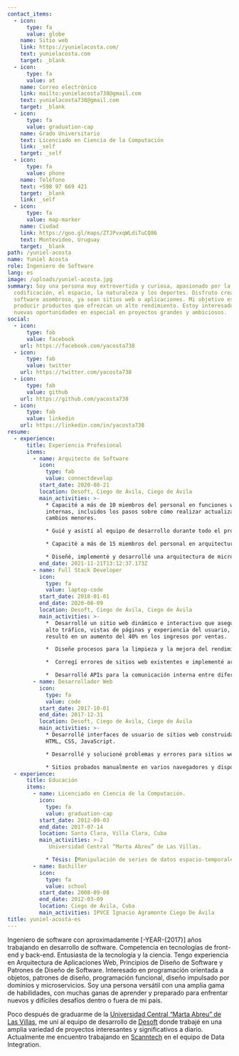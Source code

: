 ```yaml
---
contact_items:
  - icon:
      type: fa
      value: globe
    name: Sitio web
    link: https://yunielacosta.com/
    text: yunielacosta.com
    target: _blank
  - icon:
      type: fa
      value: at
    name: Correo electrónico
    link: mailto:yunielacosta738@gmail.com
    text: yunielacosta738@gmail.com
    target: _blank
  - icon:
      type: fa
      value: graduation-cap
    name: Grado Universitario
    text: Licenciado en Ciencia de la Computación
    link: _self
    target: _self
  - icon:
      type: fa
      value: phone
    name: Teléfono
    text: +598 97 669 421
    target: _blank
    link: _self
  - icon:
      type: fa
      value: map-marker
    name: Ciudad
    link: https://goo.gl/maps/ZTJPvxqWLdiTuCQ86
    text: Montevideo, Uruguay
    target: _blank
path: /yuniel-acosta
name: Yuniel Acosta
role: Ingeniero de Software
lang: es
image: /uploads/yuniel-acosta.jpg
summary: Soy una persona muy extrovertida y curiosa, apasionado por la
  codificación, el espacio, la naturaleza y los deportes. Disfruto creando
  software asombroso, ya sean sitios web o aplicaciones. Mi objetivo es siempre
  producir productos que ofrezcan un alto rendimiento. Estoy interesado en
  nuevas oportunidades en especial en proyectos grandes y ambiciosos.
social:
  - icon:
      type: fab
      value: facebook
    url: https://facebook.com/yacosta738
  - icon:
      type: fab
      value: twitter
    url: https://twitter.com/yacosta738
  - icon:
      type: fab
      value: github
    url: https://github.com/yacosta738
  - icon:
      type: fab
      value: linkedin
    url: https://linkedin.com/in/yacosta738
resume:
  - experience:
      title: Experiencia Profesional
      items:
        - name: Arquitecto de Software
          icon:
            type: fab
            value: connectdevelop
          start_date: 2020-08-21
          location: Desoft, Ciego de Ávila, Ciego de Ávila
          main_activities: >-
            * Capacité a más de 10 miembros del personal en funciones web
            internas, incluidos los pasos sobre cómo realizar actualizaciones y
            cambios menores.

            * Guié y asistí al equipo de desarrollo durante todo el proceso de implementación de los requisitos de software con las nuevas tecnologías.

            * Capacité a más de 15 miembros del personal en arquitectura de microservicios con Kubernetes e Istio.

            * Diseñé, implementé y desarrollé una arquitectura de microservicios para el sistema de gestión de reputación online.
          end_date: 2021-11-21T13:12:37.173Z
        - name: Full Stack Developer
          icon:
            type: fa
            value: laptop-code
          start_date: 2018-01-01
          end_date: 2020-08-09
          location: Desoft, Ciego de Ávila, Ciego de Ávila
          main_activities: >-
            *  Desarrollé un sitio web dinámico e interactivo que aseguró un
            alto tráfico, vistas de páginas y experiencia del usuario, lo que
            resultó en un aumento del 40% en los ingresos por ventas.

            *  Diseñe procesos para la limpieza y la mejora del rendimiento que minimizan el tiempo de inactividad en un 13%.

            *  Corregí errores de sitios web existentes e implementé arreglos que mejoraron significativamente la funcionalidad y velocidad web.

            *  Desarrollé APIs para la comunicación interna entre diferentes sistemas.
        - name: Desarrollador Web
          icon:
            type: fa
            value: code
          start_date: 2017-10-01
          end_date: 2017-12-31
          location: Desoft, Ciego de Ávila, Ciego de Ávila
          main_activities: >-
            * Desarrollé interfaces de usuario de sitios web construidas con
            HTML, CSS, JavaScript.

            * Desarrollé y solucioné problemas y errores para sitios web internos y de clientes que utilizan principalmente HTML, CSS, JavaScript, TypeScript, Angular y Vuejs.

            * Sitios probados manualmente en varios navegadores y dispositivos móviles para garantizar la compatibilidad y capacidad de respuesta entre navegadores.
  - experience:
      title: Educación
      items:
        - name: Licenciado en Ciencia de la Computación.
          icon:
            type: fa
            value: graduation-cap
          start_date: 2012-09-03
          end_date: 2017-07-14
          location: Santa Clara, Villa Clara, Cuba
          main_activities: >-2
             Universidad Central “Marta Abreu” de Las Villas.

            * Tésis: [Manipulación de series de datos espacio-temporales mediante el uso de formatos de datos científicos en R](https://dspace.uclv.edu.cu/handle/123456789/9227)
        - name: Bachiller
          icon:
            type: fa
            value: school
          start_date: 2008-09-08
          end_date: 2012-03-09
          location: Ciego de Ávila, Cuba
          main_activities: IPVCE Ignacio Agramonte Ciego De Ávila
title: yuniel-acosta-es
---
```


Ingeniero de software con aproximadamente [-YEAR-{2017}] años trabajando en desarrollo de software. 
Competencia en tecnologías de front-end y back-end. Entusiasta de la tecnología y la ciencia.
Tengo experiencia en Arquitectura de Aplicaciones Web, Principios de Diseño de Software y Patrones de Diseño de Software.
Interesado en programación orientada a objetos, patrones de diseño, programación funcional, diseño impulsado por dominios y microservicios.
Soy una persona versátil con una amplia gama de habilidades, con muchas ganas de aprender y preparado para enfrentar nuevos y difíciles desafíos dentro o fuera de mi país.


Poco después de graduarme de la [Universidad Central “Marta Abreu” de Las Villas](https://www.uclv.edu.cu/institucion), me uní al equipo de desarrollo de [Desoft](https://www.desoft.cu) donde trabajé en una amplia variedad de proyectos interesantes y significativos a diario. Actualmente me encuentro trabajando en [Scanntech](https://www.scanntech.com) en el equipo de Data Integration.
